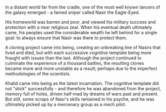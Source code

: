 In a distant world far from the cradle, one of the most well known lancers of the galaxy emerged - a famed sniper called Nasir the Eagle-Eyed.

His homeworld was barren and poor, and viewed his military success and protection with a near religious zeal. When his eventual death ultimately came, his peoples used the considerable wealth he left behind for a single goal: to always ensure that Nasir was there to protect them.

A cloning project came into being, creating an unbreaking line of Nasirs that lived and died, but with each successive cognitive template being more fraught with issues than the last. Although the project continued to culminate the experience of a thousand battles, the resulting clones became more and more unstable as a result; perhaps due to the imperfect methodologies of the scientists.

Khalid came into being as the latest incarnation. The cognitive template did not "stick" successfully - and therefore he was abandoned from the project, memory full of holes, driven half-mad by dreams of wars past and present. But still, some scraps of Nasr's skills remained in his psyche, and he was ultimately picked up by a mercenary group as a mech pilot.
